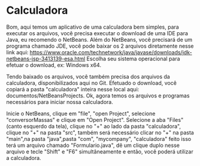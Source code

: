 # Calculadora

Bom, aqui temos um aplicativo de uma calculadora bem simples, para executar os arquivos, você precisa executar o download de uma IDE para Java, eu recomendo o NetBeans.
Além do NetBeans, você precisará de um programa chamado JDE, você pode baixar os 2 arquivos diretamente nesse link aqui: 
https://www.oracle.com/technetwork/java/javase/downloads/jdk-netbeans-jsp-3413139-esa.html
Escolha seu sistema operacional para efetuar o download, ex: Windows x64.

Tendo baixado os arquivos, você também precisa dos arquivos da calculadora, disponibilizados aqui no Git.
Efetuado o download, você copiará a pasta "calculadora" inteira nesse local aqui: documentos/NetBeansProjects.
Ok, agora temos os arquivos e programas necessários para iniciar nossa calculadora.


Inicie o NetBeans, clique em "file", "open Project", selecione "conversorMassas" e clique em "Open Project". Selecione a aba "Files" (canto esquerdo da tela), clique no "+" ao lado da pasta "calculadora", clique no "+" na pasta "src", também será necessário clicar no "+" na pasta "main",na pasta "java",pasta "com", "mycompany", "calculadora" feito isso terá um arquivo chamado "Formulario.java", dê um clique duplo nesse arquivo e tecle "Shift" e "F6" simultâneamente e então, você poderá utilizar a calculadora.
